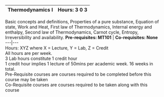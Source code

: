 **Thermodynamics I** | **Hours: 3 0 3**  
---|---  
Basic concepts and definitions, Properties of a pure substance, Equation of state, Work and Heat, First law of Thermodynamics, Internal energy and enthalpy, Second law of Thermodynamics, Carnot cycle, Entropy, Irreversibility and availability.
**Pre-requisites: MT101** | **Co-requisites: None**  
---|---  
Hours: XYZ where X = Lecture, Y = Lab, Z = Credit  
All hours are per week.  
3 Lab hours constitute 1 credit hour  
1 credit hour implies 1 lecture of 50mins per academic week. 16 weeks in total.  
Pre-Requisite courses are courses required to be completed before this course may be taken  
Co-Requisite courses are courses required to be taken along with this course
